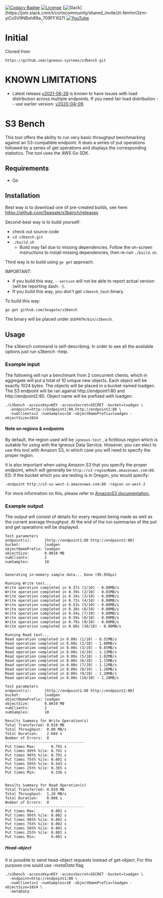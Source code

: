 [![Codacy Badge](https://api.codacy.com/project/badge/Grade/f0def607de884e2098570eae7b3f3e5e)](https://app.codacy.com/gh/Seagate/s3bench?utm_source=github.com&utm_medium=referral&utm_content=Seagate/s3bench&utm_campaign=Badge_Grade_Settings) [![License](https://img.shields.io/badge/License-MIT-blue.svg)](https://github.com/Seagate/s3bench/blob/main/LICENSE) [![Slack](https://img.shields.io/badge/chat-on%20Slack-blue")](https://join.slack.com/t/cortxcommunity/shared_invite/zt-femhm3zm-yiCs5V9NBxh89a_709FFXQ?) [![YouTube](https://img.shields.io/badge/Video-YouTube-red)](https://cortx.link/videos)


# Initial
Cloned from
```
https://github.com/igneous-systems/s3bench.git
```

# KNOWN LIMITATIONS
* Latest release
  [v2021-06-28](https://github.com/Seagate/s3bench/releases/tag/v2021-06-28)
  is known to have issues with load distribution across multiple endpoints.
  If you need fair load distribution -- use earlier version:
  [v2020-04-09](https://github.com/Seagate/s3bench/releases/tag/v2020-04-09).

# S3 Bench
This tool offers the ability to run very basic throughput benchmarking against
an S3-compatible endpoint. It does a series of put operations followed by a
series of get operations and displays the corresponding statistics. The tool
uses the AWS Go SDK.

## Requirements
* Go

## Installation

Best way is to download one of pre-created builds, see here:
https://github.com/Seagate/s3bench/releases

Second-best way is to build yourself:

* check out source code
* `cd s3bench.git`
* `./build.sh`
  * Build may fail due to missing dependencies.  Follow the on-screen
    instructions to install missing dependencies, then re-run `./build.sh`.

Third way is to build using `go get` approach.

IMPORTANT:

* If you build this way, `--version` will not be able to report actual version
  (will be reporting dash: `-`).
* If you build this way, you don't get `s3bench_hash` binary.

To build this way:

```
go get github.com/Seagate/s3bench
```

The binary will be placed under `$GOPATH/bin/s3bench`.

## Usage
The s3bench command is self-describing. In order to see all the available options
just run s3bench -help.

### Example input
The following will run a benchmark from 2 concurrent clients, which in
aggregate will put a total of 10 unique new objects. Each object will be
exactly 1024 bytes. The objects will be placed in a bucket named loadgen.
The S3 endpoint will be ran against http://endpoint1:80 and
http://endpoint2:80. Object name will be prefixed with loadgen.

```
./s3bench -accessKey=KEY -accessSecret=SECRET -bucket=loadgen \
  -endpoint=http://endpoint1:80,http://endpoint2:80 \
  -numClients=2 -numSamples=10 -objectNamePrefix=loadgen -objectSize=1024
```

#### Note on regions & endpoints
By default, the region used will be `igneous-test` , a fictitious region which
is suitable for using with the Igneous Data Service.  However, you can elect to
use this tool with Amazon S3, in which case you will need to specify the proper region.

It is also important when using Amazon S3 that you specify the proper endpoint, which
will generally be `http://s3-regionName.amazonaws.com:80`. EG: if the bucket which you are
testing is in Oregon, you would specify:

```
-endpoint http://s3-us-west-2.amazonaws.com:80 -region us-west-2
```

For more information on this, please refer to [AmazonS3 documentation.](https://aws.amazon.com/documentation/s3/)



### Example output
The output will consist of details for every request being made as well as the
current average throughput. At the end of the run summaries of the put and get
operations will be displayed.

```
Test parameters
endpoint(s):      [http://endpoint1:80 http://endpoint2:80]
bucket:           loadgen
objectNamePrefix: loadgen
objectSize:       0.0010 MB
numClients:       2
numSamples:       10


Generating in-memory sample data... Done (95.958µs)

Running Write test...
Write operation completed in 0.37s (1/10) - 0.00MB/s
Write operation completed in 0.39s (2/10) - 0.01MB/s
Write operation completed in 0.34s (3/10) - 0.00MB/s
Write operation completed in 0.72s (4/10) - 0.00MB/s
Write operation completed in 0.53s (5/10) - 0.00MB/s
Write operation completed in 0.38s (6/10) - 0.00MB/s
Write operation completed in 0.54s (7/10) - 0.00MB/s
Write operation completed in 0.59s (8/10) - 0.00MB/s
Write operation completed in 0.79s (9/10) - 0.00MB/s
Write operation completed in 0.60s (10/10) - 0.00MB/s

Running Read test...
Read operation completed in 0.00s (1/10) - 0.51MB/s
Read operation completed in 0.00s (2/10) - 1.00MB/s
Read operation completed in 0.00s (3/10) - 0.85MB/s
Read operation completed in 0.00s (4/10) - 1.13MB/s
Read operation completed in 0.00s (5/10) - 1.02MB/s
Read operation completed in 0.00s (6/10) - 1.15MB/s
Read operation completed in 0.00s (7/10) - 1.12MB/s
Read operation completed in 0.00s (8/10) - 1.26MB/s
Read operation completed in 0.00s (9/10) - 1.20MB/s
Read operation completed in 0.00s (10/10) - 1.28MB/s

Test parameters
endpoint(s):      [http://endpoint1:80 http://endpoint2:80]
bucket:           loadgen
objectNamePrefix: loadgen
objectSize:       0.0010 MB
numClients:       2
numSamples:       10

Results Summary for Write Operation(s)
Total Transferred: 0.010 MB
Total Throughput:  0.00 MB/s
Total Duration:    2.684 s
Number of Errors:  0
------------------------------------
Put times Max:       0.791 s
Put times 99th %ile: 0.791 s
Put times 90th %ile: 0.791 s
Put times 75th %ile: 0.601 s
Put times 50th %ile: 0.543 s
Put times 25th %ile: 0.385 s
Put times Min:       0.336 s


Results Summary for Read Operation(s)
Total Transferred: 0.010 MB
Total Throughput:  1.28 MB/s
Total Duration:    0.008 s
Number of Errors:  0
------------------------------------
Put times Max:       0.002 s
Put times 99th %ile: 0.002 s
Put times 90th %ile: 0.002 s
Put times 75th %ile: 0.002 s
Put times 50th %ile: 0.001 s
Put times 25th %ile: 0.001 s
Put times Min:       0.001 s
```

##### Head-object
It is possible to send head-object requests instead of get-object.
For this purpose one sould use *-metaData* flag

```
./s3bench -accessKey=KEY -accessSecret=SECRET -bucket=loadgen \
  -endpoint=http://endpoint1:80 \
  -numClients=2 -numSamples=10 -objectNamePrefix=loadgen -objectSize=1024 \
  -metaData
```
